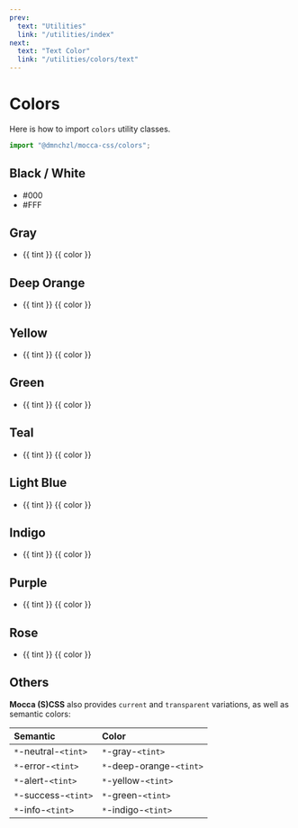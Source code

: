 ```yaml
---
prev:
  text: "Utilities"
  link: "/utilities/index"
next:
  text: "Text Color"
  link: "/utilities/colors/text"
---
```


<script setup>
import { ref } from 'vue';

const colors = ref({
  gray: {
    100: "#E6E6E6",
    200: "#C9C9C9",
    300: "#B0B0B0",
    400: "#949494",
    500: "#7A7A7A",
    600: "#616161",
    700: "#4A4A4A",
    800: "#303030",
    900: "#1A1A1A"
  },
  'deep-orange': {
    100: "#FFDCD1",
    200: "#FFB59E",
    300: "#FF9270",
    400: "#FF6A3D",
    500: "#FF470F",
    600: "#D63200",
    700: "#A32600",
    800: "#6B1900",
    900: "#380D00"
  },
  yellow: {
    100: "#FFF8E5",
    200: "#FFF3D1",
    300: "#FFECB8",
    400: "#FFE7A3",
    500: "#FFE08A",
    600: "#FFCB3D",
    700: "#EBAC00",
    800: "#9E7400",
    900: "#4D3800"
  },
  green: {
    100: "#DCF4E9",
    200: "#B5E8D1",
    300: "#92DEBB",
    400: "#6BD2A3",
    500: "#48C78E",
    600: "#32A471",
    700: "#267D56",
    800: "#195238",
    900: "#0D2B1E"
  },
  teal: {
    100: "#C2FFF6",
    200: "#85FFED",
    300: "#4DFFE4",
    400: "#0FFFDB",
    500: "#00D1B2",
    600: "#00A88F",
    700: "#00806C",
    800: "#005245",
    900: "#002923"
  },
  'light-blue': {
    100: "#DAE9F6",
    200: "#B1D1EC",
    300: "#8CBCE3",
    400: "#63A4D9",
    500: "#3E8ED0",
    600: "#2A72AC",
    700: "#205783",
    800: "#153956",
    900: "#0B1E2D"
  },
  indigo: {
    100: "#DCE0F4",
    200: "#B5BEE8",
    300: "#92A0DE",
    400: "#6B7ED2",
    500: "#485FC7",
    600: "#3247A4",
    700: "#26367D",
    800: "#192452",
    900: "#0D132B"
  },
  purple: {
    100: "#F0E0FF",
    200: "#E1C2FF",
    300: "#D5A8FF",
    400: "#C68AFF",
    500: "#B76BFF",
    600: "#9524FF",
    700: "#7100DB",
    800: "#4A008F",
    900: "#250047"
  },
  rose: {
    100: "#FCD9E0",
    200: "#F9B3C1",
    300: "#F792A6",
    400: "#F46C87",
    500: "#F14668",
    600: "#E8123D",
    700: "#AF0D2E",
    800: "#72091E",
    900: "#39040F"
  }
})
</script>

# Colors

Here is how to import `colors` utility classes.

```js
import "@dmnchzl/mocca-css/colors";
```

## Black / White

<ul class="flex-row flex-wrap gap-x-2">
  <li class="flex-column text-small" style="width: calc((100% / 2) - 8px);">
    <div class="w-1/1 h-12 bg-black radius-4" />
    <span>#000</span>
  </li>
  <li class="flex-column text-small" style="width: calc((100% / 2) - 8px);">
    <div class="w-1/1 h-12 bg-white radius-4" />
    <span>#FFF</span>
  </li>
</ul>

## Gray

<ul class="flex-row flex-wrap gap-x-2">
  <li v-for="([tint, color]) in Object.entries(colors.gray)" class="flex-column text-small" style="width: calc((100% / 3) - 8px);">
    <div class="w-1/1 h-12 radius-4" :style="{ backgroundColor: color }" />
    <span>{{ tint }}</span>
    <span>{{ color }}</span>
  </li>
</ul>

## Deep Orange

<ul class="flex-row flex-wrap gap-x-2">
  <li v-for="([tint, color]) in Object.entries(colors['deep-orange'])" class="flex-column text-small" style="width: calc((100% / 3) - 8px);">
    <div class="w-1/1 h-12 radius-4" :style="{ backgroundColor: color }" />
    <span>{{ tint }}</span>
    <span>{{ color }}</span>
  </li>
</ul>

## Yellow

<ul class="flex-row flex-wrap gap-x-2">
  <li v-for="([tint, color]) in Object.entries(colors.yellow)" class="flex-column text-small" style="width: calc((100% / 3) - 8px);">
    <div class="w-1/1 h-12 radius-4" :style="{ backgroundColor: color }" />
    <span>{{ tint }}</span>
    <span>{{ color }}</span>
  </li>
</ul>

## Green

<ul class="flex-row flex-wrap gap-x-2">
  <li v-for="([tint, color]) in Object.entries(colors.green)" class="flex-column text-small" style="width: calc((100% / 3) - 8px);">
    <div class="w-1/1 h-12 radius-4" :style="{ backgroundColor: color }" />
    <span>{{ tint }}</span>
    <span>{{ color }}</span>
  </li>
</ul>

## Teal

<ul class="flex-row flex-wrap gap-x-2">
  <li v-for="([tint, color]) in Object.entries(colors.teal)" class="flex-column text-small" style="width: calc((100% / 3) - 8px);">
    <div class="w-1/1 h-12 radius-4" :style="{ backgroundColor: color }" />
    <span>{{ tint }}</span>
    <span>{{ color }}</span>
  </li>
</ul>

## Light Blue

<ul class="flex-row flex-wrap gap-x-2">
  <li v-for="([tint, color]) in Object.entries(colors['light-blue'])" class="flex-column text-small" style="width: calc((100% / 3) - 8px);">
    <div class="w-1/1 h-12 radius-4" :style="{ backgroundColor: color }" />
    <span>{{ tint }}</span>
    <span>{{ color }}</span>
  </li>
</ul>

## Indigo

<ul class="flex-row flex-wrap gap-x-2">
  <li v-for="([tint, color]) in Object.entries(colors.indigo)" class="flex-column text-small" style="width: calc((100% / 3) - 8px);">
    <div class="w-1/1 h-12 radius-4" :style="{ backgroundColor: color }" />
    <span>{{ tint }}</span>
    <span>{{ color }}</span>
  </li>
</ul>

## Purple

<ul class="flex-row flex-wrap gap-x-2">
  <li v-for="([tint, color]) in Object.entries(colors.purple)" class="flex-column text-small" style="width: calc((100% / 3) - 8px);">
    <div class="w-1/1 h-12 radius-4" :style="{ backgroundColor: color }" />
    <span>{{ tint }}</span>
    <span>{{ color }}</span>
  </li>
</ul>

## Rose

<ul class="flex-row flex-wrap gap-x-2">
  <li v-for="([tint, color]) in Object.entries(colors.rose)" class="flex-column text-small" style="width: calc((100% / 3) - 8px);">
    <div class="w-1/1 h-12 radius-4" :style="{ backgroundColor: color }" />
    <span>{{ tint }}</span>
    <span>{{ color }}</span>
  </li>
</ul>

## Others

**Mocca (S)CSS** also provides `current` and `transparent` variations, as well as semantic colors:

| Semantic             | Color                    |
| :------------------- | :----------------------- |
| `*`-neutral-`<tint>` | `*`-gray-`<tint>`        |
| `*`-error-`<tint>`   | `*`-deep-orange-`<tint>` |
| `*`-alert-`<tint>`   | `*`-yellow-`<tint>`      |
| `*`-success-`<tint>` | `*`-green-`<tint>`       |
| `*`-info-`<tint>`    | `*`-indigo-`<tint>`      |

